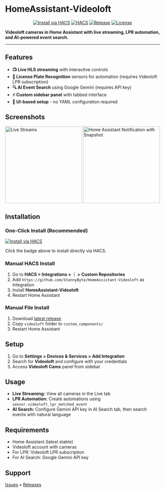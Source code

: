 # HomeAssistant-Videoloft

<p align="center">
  <a href="https://my.home-assistant.io/redirect/hacs_repository/?owner=StannyByte&repository=HomeAssistant-Videoloft&category=integration"><img src="https://img.shields.io/badge/HACS-Install-41BDF5.svg?style=for-the-badge" alt="Install via HACS"></a>
  <a href="https://hacs.xyz"><img src="https://img.shields.io/badge/HACS-Default-blue.svg?style=for-the-badge" alt="HACS"></a>
  <a href="https://github.com/StannyByte/HomeAssistant-Videoloft/releases"><img src="https://img.shields.io/github/v/release/StannyByte/HomeAssistant-Videoloft?style=for-the-badge" alt="Release"></a>
  <a href="LICENSE"><img src="https://img.shields.io/badge/License-MIT-yellow.svg?style=for-the-badge" alt="License"></a>
</p>

**Videoloft cameras in Home Assistant with live streaming, LPR automation, and AI-powered event search.**

---

## Features

- **📺 Live HLS streaming** with interactive controls
- **🚗 License Plate Recognition** sensors for automation (requires Videoloft LPR subscription)
- **🔍 AI Event Search** using Google Gemini (requires API key)
- **⚡ Custom sidebar panel** with tabbed interface
- **🔧 UI-based setup** - no YAML configuration required

## Screenshots

<p align="left">
  <img src="https://github.com/user-attachments/assets/f22512e9-c72b-448c-b6ed-1a6a5aa89182" alt="Live Streams" width="250">
  <img src="https://github.com/user-attachments/assets/ddbc0544-a423-45da-89d2-8ae2f6bf7cb9" alt="Home Assistant Notification with Snapshot" width="250">
</p>

## Installation

### One-Click Install (Recommended)
[![Install via HACS](https://img.shields.io/badge/HACS-Install-41BDF5.svg?style=for-the-badge)](https://my.home-assistant.io/redirect/hacs_repository/?owner=StannyByte&repository=HomeAssistant-Videoloft&category=integration)

Click the badge above to install directly via HACS.

### Manual HACS Install
1. Go to **HACS > Integrations > ⋮ > Custom Repositories**
2. Add `https://github.com/StannyByte/HomeAssistant-Videoloft` as Integration
3. Install **HomeAssistant-Videoloft**
4. Restart Home Assistant

### Manual File Install
1. Download [latest release](https://github.com/StannyByte/HomeAssistant-Videoloft/releases)
2. Copy `videoloft` folder to `custom_components/`
3. Restart Home Assistant

## Setup

1. Go to **Settings > Devices & Services > Add Integration**
2. Search for **Videoloft** and configure with your credentials
3. Access **Videoloft Cams** panel from sidebar

## Usage

- **Live Streaming:** View all cameras in the Live tab
- **LPR Automation:** Create automations using `sensor.videoloft_lpr_matched_event`
- **AI Search:** Configure Gemini API key in AI Search tab, then search events with natural language

## Requirements

- Home Assistant (latest stable)
- Videoloft account with cameras
- For LPR: Videoloft LPR subscription
- For AI Search: Google Gemini API key

## Support

[Issues](https://github.com/StannyByte/HomeAssistant-Videoloft/issues) • [Releases](https://github.com/StannyByte/HomeAssistant-Videoloft/releases)
